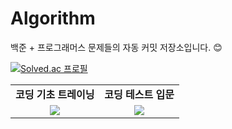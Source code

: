 # Algorithm
백준 + 프로그래머스 문제들의 자동 커밋 저장소입니다. 😊

<a href="https://solved.ac/profile/tjdgh0855" style="display: inline-block;">
    <img src="http://mazassumnida.wtf/api/v2/generate_badge?boj=tjdgh0855" alt="Solved.ac 프로필">
</a>
<table>
   <tr>
    <td align="center"><b>코딩 기초 트레이닝</b></td>
    <td align="center"><b>코딩 테스트 입문</b></td>
  </tr>
  <tr>
    <td align="center"><img src="https://github.com/Banana-Master/Algorithm/assets/120389368/1dba842e-1cbe-43fe-b0ce-9fa2abc21ba7" /></td>
    <td align="center"><img src="https://github.com/Banana-Master/Algorithm/assets/120389368/8be1ab7d-b7bc-4108-b4e5-a78c4501b2b1" /></td>
  </tr>

</table>

